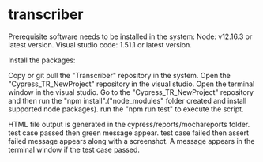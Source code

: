 # transcriber

Prerequisite software needs to be installed in the system: Node: v12.16.3 or latest version. Visual studio code: 1.51.1 or latest version.

Install the packages:

Copy or git pull the "Transcriber" repository in the system. 
Open the "Cypress_TR_NewProject" repository in the visual studio.
Open the terminal window in the visual studio. 
Go to the "Cypress_TR_NewProject" repository and then run the "npm install".("node_modules" folder created and install supported node packages).
run the "npm run test" to execute the script.

HTML file output is generated in the cypress/reports/mochareports folder. 
test case passed then green message appear. 
test case failed then assert failed message appears along with a screenshot. 
A message appears in the terminal window if the test case passed.
